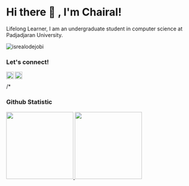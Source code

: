 # <summary><strong>Hi there :wave: , I'm Chairal!</strong></summary>
Lifelong Learner, I am an undergraduate student in computer science at Padjadjaran University.
<p align="left"> <img src="https://komarev.com/ghpvc/?username=goonesmile&label=Profile%20views&color=0e75b6&style=flat" alt="isrealodejobi" />
</p>

### <summary><strong>Let's connect!</strong></summary>
<a href="https://www.instagram.com/chairaloct/">
  <img align="left" alt="Goo's Instagram" width="20px" src="https://simpleicons.now.sh/instagram/495f7e" />
</a>
<a href="https://www.linkedin.com/in/chairal-octavyanz/">
  <img align="left" alt="Goo's Blog" width="20px" src="https://simpleicons.now.sh/linkedin/495f7e" />
</a>

</br>

/*
### <summary><strong>Github Statistic</strong></summary>
<p align="left">
<a href="https://github.com/penuliscode">
  <img height="180em" src="https://github-readme-stats-eight-theta.vercel.app/api?username=lariach&show_icons=true&theme=algolia&include_all_commits=true&count_private=true"/>
  <img height="180em" src="https://github-readme-stats-eight-theta.vercel.app/api/top-langs/?username=lariach&layout=compact&theme=algolia"/>
</a>
</p>
